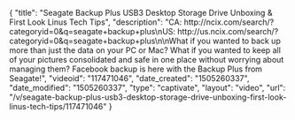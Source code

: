{
    "title": "Seagate Backup Plus USB3 Desktop Storage Drive Unboxing & First Look Linus Tech Tips",
    "description": "CA: http:\/\/ncix.com\/search\/?categoryid=0&q=seagate+backup+plus\nUS: http:\/\/us.ncix.com\/search\/?categoryid=0&q=seagate+backup+plus\n\nWhat if you wanted to back up more than just the data on your PC or Mac? What if you wanted to keep all of your pictures consolidated and safe in one place without worrying about managing them? Facebook backup is here with the Backup Plus from Seagate!",
    "videoid": "117471046",
    "date_created": "1505260337",
    "date_modified": "1505260337",
    "type": "captivate",
    "layout": "video",
    "url": "\/v\/seagate-backup-plus-usb3-desktop-storage-drive-unboxing-first-look-linus-tech-tips\/117471046"
}